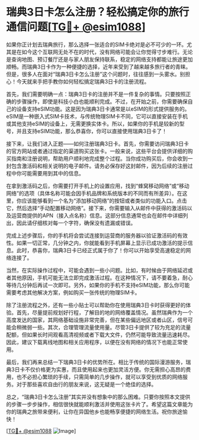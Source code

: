 # 瑞典3日卡怎么注册？轻松搞定你的旅行通信问题[[TG💪+ @esim1088](https://t.me/s/esim1088)]

如果你正计划去瑞典旅行，那么选择一张适合的SIM卡绝对是必不可少的一环。尤其是在如今这个互联网无处不在的时代，没有网络可能会让你觉得寸步难行。无论是查询地图、预订餐厅还是与家人朋友保持联系，稳定的网络支持都能让旅途更加顺畅。而瑞典3日卡作为一种便捷的选择，近年来受到了越来越多旅行者的青睐。但是，很多人在面对“瑞典3日卡怎么注册”这个问题时，往往感到一头雾水。别担心！今天就来手把手教你如何轻松搞定瑞典3日卡的注册流程。

首先，我们需要明确一点：瑞典3日卡的注册并不是一件复杂的事情。只要按照正确的步骤操作，即使是科技小白也能顺利完成。不过，在开始之前，你需要确保自己的设备支持eSIM功能。这是因为瑞典3日卡通常是以eSIM的形式提供服务的。eSIM是一种嵌入式SIM卡技术，与传统物理SIM卡不同，它可以直接安装在手机或其他支持eSIM的设备上，无需更换实体卡。所以，如果你的手机是较新的型号，并且支持eSIM功能，那么恭喜你，你可以直接使用瑞典3日卡了！

接下来，让我们进入正题——如何注册瑞典3日卡。首先，你需要访问瑞典3日卡的官方网站或者通过指定的渠道购买这张卡。一般来说，这些平台会提供详细的购买指南和注册说明，帮助用户顺利地完成整个过程。当你成功购买后，你会收到一封包含激活码和相关说明的电子邮件。请务必保存好这封邮件，因为后续的注册过程中你可能需要用到其中的信息。

在拿到激活码之后，你需要打开手机上的设置应用，找到“蜂窝移动网络”或“移动网络”的选项（具体名称可能会因手机品牌和系统版本的不同而有所差异）。在这里，你应该能够看到一个名为“添加移动网络”的按钮或者类似的功能入口。点击它，然后选择“手动配置移动网络”。接下来，你需要输入从邮件中获得的激活码以及运营商提供的APN（接入点名称）信息。这部分信息通常也会在邮件中详细列出，因此请仔细核对每一个字符，确保没有遗漏或错误。

完成上述步骤后，你的手机将会尝试连接到运营商的服务器以验证激活码的有效性。如果一切正常，几分钟之内，你就能看到手机屏幕上显示已成功激活的提示信息。此时，恭喜你，瑞典3日卡已经正式属于你了！你可以开始享受高速稳定的网络连接了。

当然，在实际操作过程中，可能会遇到一些小问题。比如，有时候由于网络延迟或者其他原因，手机可能无法立即完成激活过程。在这种情况下，请不要着急，耐心等待几分钟后再试一次即可。另外，如果你的手机不支持eSIM功能，那么你可能需要考虑其他解决方案，例如购买一张传统的物理SIM卡。

除了注册流程之外，还有一些小贴士可以帮助你在使用瑞典3日卡时获得更好的体验。首先，尽量提前规划好行程，了解目的地的网络覆盖情况。虽然瑞典作为一个高度发达的国家，其网络基础设施非常完善，但在某些偏远地区或者山区，信号可能会稍微弱一些。其次，合理管理流量使用量。尽管3日卡提供了较为充足的流量配额，但如果长时间观看高清视频或者下载大文件，仍然可能导致流量迅速耗尽。因此，建议下载离线地图和相关应用程序，以便在没有网络的情况下也能正常使用。

最后，我们再来总结一下瑞典3日卡的优势所在。相比于传统的国际漫游服务，瑞典3日卡不仅价格更为实惠，而且使用起来也更加灵活方便。你无需担心高昂的费用，也不必担心繁琐的手续，只需简单的几步操作，就可以享受到优质的网络服务。对于那些喜欢自由行的朋友来说，这无疑是一个绝佳的选择。

总之，“瑞典3日卡怎么注册”其实并没有想象中的那么困难。只要你按照本文提供的步骤一步步操作，相信很快就能顺利激活并使用这张卡片了。希望这篇文章能为你的瑞典之旅带来便利，让你在异国他乡也能畅享便捷的网络生活。祝你旅途愉快！

[[TG💪+ @esim1088](https://t.me/s/esim1088) ![Image](https://i.postimg.cc/4NQfJmqS/Snipaste-2025-05-13-00-14-12.png)]